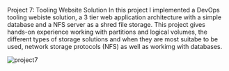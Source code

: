 Project 7: Tooling Website Solution
In this project I implemented a DevOps tooling webiste solution, a 3 tier web application architecture with a simple database and a NFS server as a shred file storage.
This project gives hands-on experience working with partitions and logical volumes, the different types of storage solutions and when they are most suitabe to be used, network storage protocols (NFS) as well as workimg with databases.

![project7](https://user-images.githubusercontent.com/101157174/218322821-779dda2c-20f7-4705-afb8-5189a869867a.jpg)
